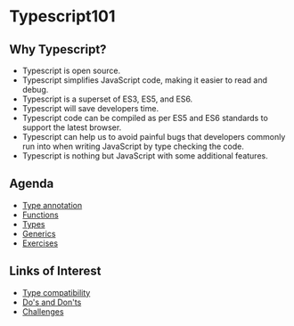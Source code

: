 # Typescript101

## Why Typescript?

- Typescript is open source.
- Typescript simplifies JavaScript code, making it easier to read and debug.
- Typescript is a superset of ES3, ES5, and ES6.
- Typescript will save developers time.
- Typescript code can be compiled as per ES5 and ES6 standards to support the latest browser.
- Typescript can help us to avoid painful bugs that developers commonly run into when writing JavaScript by type checking the code.
- Typescript is nothing but JavaScript with some additional features.


## Agenda

- [Type annotation](./1_type_annotation/README.md)
- [Functions](./2_functions/README.md)
- [Types](./3_types/README.md)
- [Generics](./4_generics/README.md)
- [Exercises](./5_exercises/README.md)

## Links of Interest
- [Type compatibility](https://www.typescriptlang.org/docs/handbook/type-compatibility.html)
- [Do's and Don'ts](https://www.typescriptlang.org/docs/handbook/declaration-files/do-s-and-don-ts.html)
- [Challenges](https://tsch.js.org/)
